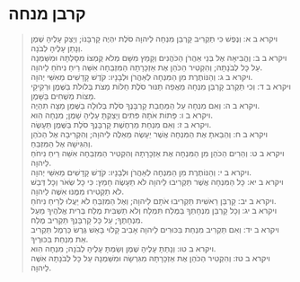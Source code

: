 # קרבן מנחה

> ויקרא ב א: וְנֶפֶשׁ כִּי תַקְרִיב קָרְבַּן מִנְחָה לַיהוָה סֹלֶת יִהְיֶה קָרְבָּנוֹ; וְיָצַק עָלֶיהָ שֶׁמֶן וְנָתַן עָלֶיהָ לְבֹנָה.  
> ויקרא ב ב: וֶהֱבִיאָהּ אֶל בְּנֵי אַהֲרֹן הַכֹּהֲנִים וְקָמַץ מִשָּׁם מְלֹא קֻמְצוֹ מִסָּלְתָּהּ וּמִשַּׁמְנָהּ עַל כָּל לְבֹנָתָהּ; וְהִקְטִיר הַכֹּהֵן אֶת אַזְכָּרָתָהּ הַמִּזְבֵּחָה אִשֵּׁה רֵיחַ נִיחֹחַ לַיהוָה.  
> ויקרא ב ג: וְהַנּוֹתֶרֶת מִן הַמִּנְחָה לְאַהֲרֹן וּלְבָנָיו:  קֹדֶשׁ קָדָשִׁים מֵאִשֵּׁי יְהוָה.  
> ויקרא ב ד: וְכִי תַקְרִב קָרְבַּן מִנְחָה מַאֲפֵה תַנּוּר סֹלֶת חַלּוֹת מַצֹּת בְּלוּלֹת בַּשֶּׁמֶן וּרְקִיקֵי מַצּוֹת מְשֻׁחִים בַּשָּׁמֶן.  
> ויקרא ב ה: וְאִם מִנְחָה עַל הַמַּחֲבַת קָרְבָּנֶךָ סֹלֶת בְּלוּלָה בַשֶּׁמֶן מַצָּה תִהְיֶה.  
> ויקרא ב ו: פָּתוֹת אֹתָהּ פִּתִּים וְיָצַקְתָּ עָלֶיהָ שָׁמֶן; מִנְחָה הִוא.  
> ויקרא ב ז: וְאִם מִנְחַת מַרְחֶשֶׁת קָרְבָּנֶךָ סֹלֶת בַּשֶּׁמֶן תֵּעָשֶׂה.  
> ויקרא ב ח: וְהֵבֵאתָ אֶת הַמִּנְחָה אֲשֶׁר יֵעָשֶׂה מֵאֵלֶּה לַיהוָה; וְהִקְרִיבָהּ אֶל הַכֹּהֵן וְהִגִּישָׁהּ אֶל הַמִּזְבֵּחַ.  
> ויקרא ב ט: וְהֵרִים הַכֹּהֵן מִן הַמִּנְחָה אֶת אַזְכָּרָתָהּ וְהִקְטִיר הַמִּזְבֵּחָה אִשֵּׁה רֵיחַ נִיחֹחַ לַיהוָה.  
> ויקרא ב י: וְהַנּוֹתֶרֶת מִן הַמִּנְחָה לְאַהֲרֹן וּלְבָנָיו:  קֹדֶשׁ קָדָשִׁים מֵאִשֵּׁי יְהוָה.  
> ויקרא ב יא: כָּל הַמִּנְחָה אֲשֶׁר תַּקְרִיבוּ לַיהוָה לֹא תֵעָשֶׂה חָמֵץ:  כִּי כָל שְׂאֹר וְכָל דְּבַשׁ לֹא תַקְטִירוּ מִמֶּנּוּ אִשֶּׁה לַיהוָה.  
> ויקרא ב יב: קָרְבַּן רֵאשִׁית תַּקְרִיבוּ אֹתָם לַיהוָה; וְאֶל הַמִּזְבֵּחַ לֹא יַעֲלוּ לְרֵיחַ נִיחֹחַ.  
> ויקרא ב יג: וְכָל קָרְבַּן מִנְחָתְךָ בַּמֶּלַח תִּמְלָח וְלֹא תַשְׁבִּית מֶלַח בְּרִית אֱלֹהֶיךָ מֵעַל מִנְחָתֶךָ; עַל כָּל קָרְבָּנְךָ תַּקְרִיב מֶלַח.  
> ויקרא ב יד: וְאִם תַּקְרִיב מִנְחַת בִּכּוּרִים לַיהוָה אָבִיב קָלוּי בָּאֵשׁ גֶּרֶשׂ כַּרְמֶל תַּקְרִיב אֵת מִנְחַת בִּכּוּרֶיךָ.  
> ויקרא ב טו: וְנָתַתָּ עָלֶיהָ שֶׁמֶן וְשַׂמְתָּ עָלֶיהָ לְבֹנָה; מִנְחָה הִוא.  
> ויקרא ב טז: וְהִקְטִיר הַכֹּהֵן אֶת אַזְכָּרָתָהּ מִגִּרְשָׂהּ וּמִשַּׁמְנָהּ עַל כָּל לְבֹנָתָהּ אִשֶּׁה לַיהוָה.   
 

